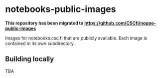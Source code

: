 # notebooks-public-images

**This repository has been migrated to https://github.com/CSCfi/noppe-public-images**

Images for notebooks.csc.fi that are publicly available. Each image is contained in its own subdirectory.

## Building locally

TBA

